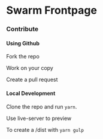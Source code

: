 # Swarm Frontpage

### Contribute

#### Using Github

Fork the repo

Work on your copy

Create a pull request

#### Local Development

Clone the repo and run `yarn`.

Use live-server to preview

To create a /dist with `yarn gulp`
